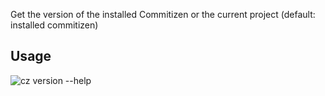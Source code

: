Get the version of the installed Commitizen or the current project (default: installed commitizen)

## Usage

![cz version --help](../images/cli_help/cz_version___help.svg)
